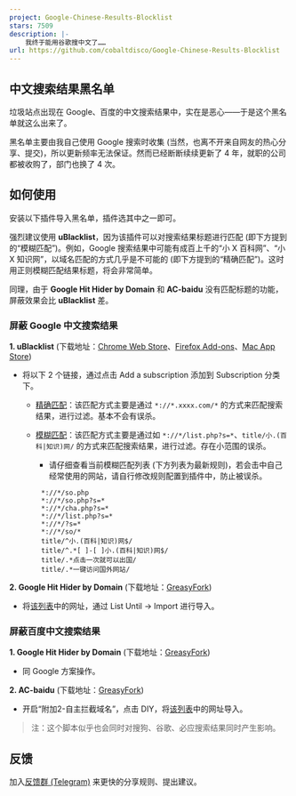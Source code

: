 ```yaml
---
project: Google-Chinese-Results-Blocklist
stars: 7509
description: |-
    我终于能用谷歌搜中文了……
url: https://github.com/cobaltdisco/Google-Chinese-Results-Blocklist
---
```


## 中文搜索结果黑名单

垃圾站点出现在 Google、百度的中文搜索结果中，实在是恶心——于是这个黑名单就这么出来了。

黑名单主要由我自己使用 Google 搜索时收集 (当然，也离不开来自网友的热心分享、提交)，所以更新频率无法保证。然而已经断断续续更新了 4 年，就职的公司都被收购了，部门也换了 4 次。

## 如何使用

安装以下插件导入黑名单，插件选其中之一即可。

强烈建议使用 **uBlacklist**，因为该插件可以对搜索结果标题进行匹配 (即下方提到的“模糊匹配”)。例如，Google 搜索结果中可能有成百上千的“小 X 百科网”、“小 X 知识网”，以域名匹配的方式几乎是不可能的 (即下方提到的“精确匹配”)。这时用正则模糊匹配结果标题，将会非常简单。

同理，由于 **Google Hit Hider by Domain** 和 **AC-baidu** 没有匹配标题的功能，屏蔽效果会比 **uBlacklist** 差。

### 屏蔽 Google 中文搜索结果

**1. uBlacklist** (下载地址：[Chrome Web Store](https://chrome.google.com/webstore/detail/ublacklist/pncfbmialoiaghdehhbnbhkkgmjanfhe)、[Firefox Add-ons](https://addons.mozilla.org/en-US/firefox/addon/ublacklist/)、[Mac App Store](https://apps.apple.com/app/ublacklist-for-safari/id1547912640))

- 将以下 2 个链接，通过点击 Add a subscription 添加到 Subscription 分类下。


  - [精确匹配](https://raw.githubusercontent.com/cobaltdisco/Google-Chinese-Results-Blocklist/master/uBlacklist_subscription.txt)：该匹配方式主要是通过 `*://*.xxxx.com/*` 的方式来匹配搜索结果，进行过滤。基本不会有误杀。

  - [模糊匹配](https://raw.githubusercontent.com/cobaltdisco/Google-Chinese-Results-Blocklist/master/uBlacklist_match_patterns.txt)：该匹配方式主要是通过如 `*://*/list.php?s=*`、`title/小.(百科|知识)网/` 的方式来匹配搜索结果，进行过滤。存在小范围的误杀。

    - 请仔细查看当前模糊匹配列表 (下方列表为最新规则)，若会击中自己经常使用的网站，请自行修改规则配置到插件中，防止被误杀。

```
        *://*/so.php
        *://*/so.php?s=*
        *://*/cha.php?s=*
        *://*/list.php?s=*
        *://*/?s=*
        *://*/so/*
        title/^小.(百科|知识)网$/
        title/^.*[ ]-[ ]小.(百科|知识)网$/
        title/.*点击一次就可以出国/
        title/.*一键访问国外网站/
```

**2. Google Hit Hider by Domain** (下载地址：[GreasyFork](https://greasyfork.org/zh-CN/scripts/1682-google-hit-hider-by-domain-search-filter-block-sites))

- 将[该列表](https://raw.githubusercontent.com/cobaltdisco/Google-Chinese-Results-Blocklist/master/GHHbD_perma_ban_list.txt)中的网址，通过 List Until -> Import 进行导入。


### 屏蔽百度中文搜索结果

**1. Google Hit Hider by Domain** (下载地址：[GreasyFork](https://greasyfork.org/zh-CN/scripts/1682-google-hit-hider-by-domain-search-filter-block-sites))

- 同 Google 方案操作。

**2. AC-baidu** (下载地址：[GreasyFork](https://greasyfork.org/zh-CN/scripts/14178-ac-baidu-%E9%87%8D%E5%AE%9A%E5%90%91%E4%BC%98%E5%8C%96%E7%99%BE%E5%BA%A6%E6%90%9C%E7%8B%97%E8%B0%B7%E6%AD%8C%E5%BF%85%E5%BA%94%E6%90%9C%E7%B4%A2-favicon-%E5%8F%8C%E5%88%97))

- 开启“附加2-自主拦截域名”，点击 DIY，将[该列表](https://raw.githubusercontent.com/cobaltdisco/Google-Chinese-Results-Blocklist/master/GHHbD_perma_ban_list.txt)中的网址导入。
> 注：这个脚本似乎也会同时对搜狗、谷歌、必应搜索结果同时产生影响。

## 反馈

加入[反馈群 (Telegram)](https://t.me/joinchat/RvNfBLYhVPxhODA1) 来更快的分享规则、提出建议。

